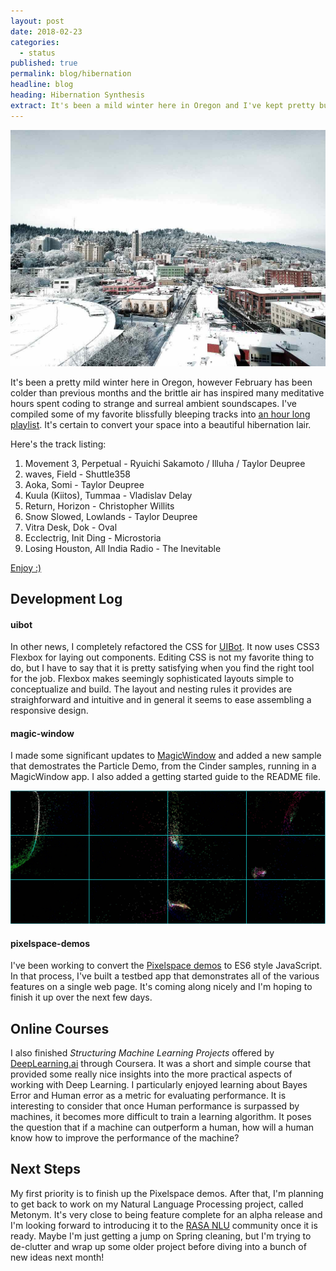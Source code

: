 ```yaml
---
layout: post
date: 2018-02-23
categories:
  - status
published: true
permalink: blog/hibernation
headline: blog
heading: Hibernation Synthesis
extract: It's been a mild winter here in Oregon and I've kept pretty busy a variety of projects on both work and play...
---
```


![Snowy view from my window](/assets/images/blog/hibernation.jpg)

It's been a pretty mild winter here in Oregon, however February has been colder than previous months and the brittle air has inspired many meditative hours spent coding to strange and surreal ambient soundscapes. I've compiled some of my favorite blissfully bleeping tracks into [an hour long playlist][google-playlist]. It's certain to convert your space into a beautiful hibernation lair.

Here's the track listing:
1. Movement 3, Perpetual - Ryuichi Sakamoto / Illuha / Taylor Deupree
1. waves, Field - Shuttle358
1. Aoka, Somi - Taylor Deupree
1. Kuula (Kiitos), Tummaa - Vladislav Delay
1. Return, Horizon - Christopher Willits
1. Snow Slowed, Lowlands - Taylor Deupree
1. Vitra Desk, Dok - Oval
1. Ecclectrig, Init Ding - Microstoria
1. Losing Houston, All India Radio - The Inevitable

[Enjoy :)][google-playlist]

## Development Log

#### uibot
In other news, I completely refactored the CSS for [UIBot][uibot]. It now uses CSS3 Flexbox for laying out components. Editing CSS is not my favorite thing to do, but I have to say that it is pretty satisfying when you find the right tool for the job. Flexbox makes seemingly sophisticated layouts simple to conceptualize and build. The layout and nesting rules it provides are straighforward and intuitive and in general it seems to ease assembling a responsive design.

#### magic-window
I made some significant updates to [MagicWindow][magic-window] and added a new sample that demostrates the Particle Demo, from the Cinder samples, running in a MagicWindow app. I also added a getting started guide to the README file.

![Image of the particle simulation](/assets/images/blog/magic-window-particle-demo.jpg)

#### pixelspace-demos
I've been working to convert the [Pixelspace demos][pixelspace-demos] to ES6 style JavaScript. In that process, I've built a testbed app that demonstrates all of the various features on a single web page. It's coming along nicely and I'm hoping to finish it up over the next few days.

## Online Courses
I also finished *Structuring Machine Learning Projects* offered by [DeepLearning.ai][deep-learning-ai] through Coursera. It was a short and simple course that provided some really nice insights into the more practical aspects of working with Deep Learning. I particularly enjoyed learning about Bayes Error and Human error as a metric for evaluating performance. It is interesting to consider that once Human performance is surpassed by machines, it becomes more difficult to train a learning algorithm. It poses the question that if a machine can outperform a human, how will a human know how to improve the performance of the machine?

## Next Steps
My first priority is to finish up the Pixelspace demos. After that, I'm planning to get back to work on my Natural Language Processing project, called Metonym. It's very close to being feature complete for an alpha release and I'm looking forward to introducing it to the [RASA NLU][rasa] community once it is ready. Maybe I'm just getting a jump on Spring cleaning, but I'm trying to de-clutter and wrap up some older project before diving into a bunch of new ideas next month!

[google-playlist]:https://play.google.com/music/playlist/AMaBXyn6x3oCL62vXjK3GH0srTkql5V-Qq5nwFNr1ufLv4y8nahVq2HxYVdLrt-Fa49BbF_j2vUWWb24UFl6Jms_xpNgkuiYnw%3D%3D
[uibot]:https://github.com/jeremyfromearth/uibot
[magic-window]:https://github.com/jeremyfromearth/magic-window
[deep-learning-ai]:https://deeplearning.ai
[pixelspace-demos]:https://github.com/jeremyfromearth/pixelspace-demos
[rasa]:http://rasa.com
